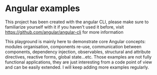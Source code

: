 # Angular examples
This project has been created with the angular CLI, please make sure to familiarize yourself with it if you haven't used it before, visit https://github.com/angular/angular-cli for more information

This playground is mainly here to demonstrate core Angular concepts: modules organisation, components re-use, communication between components, dependency injection, observables, structural and attribute directives, reactive forms, global state...etc. Those examples are not fully functional applications, they are just interesting from a code point of view and can be easily extended. I will keep adding more examples regularly.
